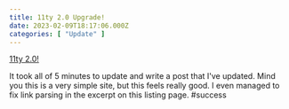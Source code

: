 ```yaml
---
title: 11ty 2.0 Upgrade!
date: 2023-02-09T18:17:06.000Z
categories: [ "Update" ]
---
```


[11ty 2.0!](https://www.11ty.dev/blog/eleventy-v2/)

It took all of 5 minutes to update and write a post that I've updated. Mind you this is a very simple site, but this feels really good. I even managed to fix link parsing in the excerpt on this listing page. #success
<!-- excerpt -->